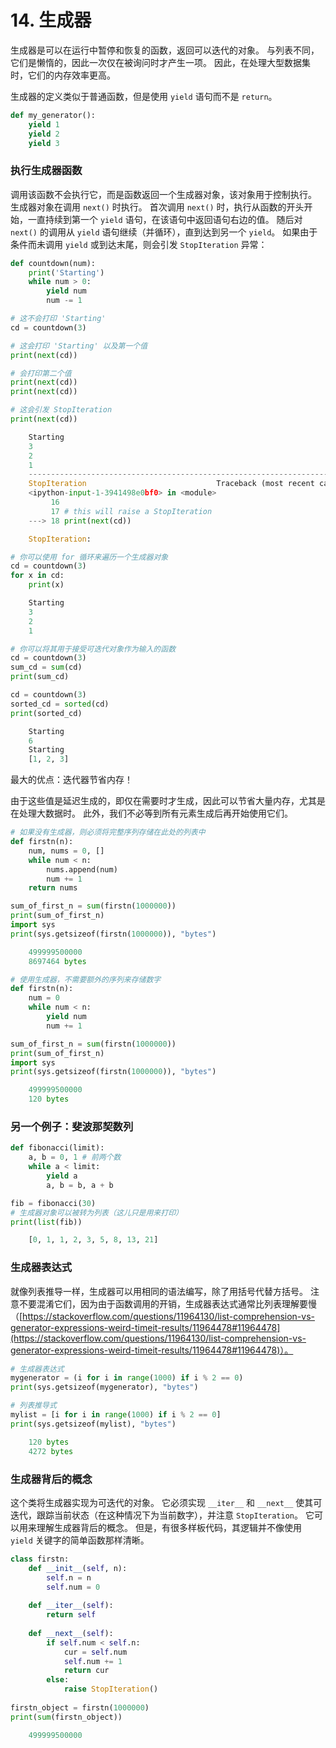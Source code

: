 # 14. 生成器

生成器是可以在运行中暂停和恢复的函数，返回可以迭代的对象。 与列表不同，它们是懒惰的，因此一次仅在被询问时才产生一项。 因此，在处理大型数据集时，它们的内存效率更高。

生成器的定义类似于普通函数，但是使用 `yield` 语句而不是 `return`。

```python
def my_generator():
    yield 1
    yield 2
    yield 3
```

### 执行生成器函数

调用该函数不会执行它，而是函数返回一个生成器对象，该对象用于控制执行。 生成器对象在调用 `next()` 时执行。 首次调用 `next()` 时，执行从函数的开头开始，一直持续到第一个 `yield` 语句，在该语句中返回语句右边的值。 随后对 `next()` 的调用从 `yield` 语句继续（并循环），直到达到另一个 `yield`。 如果由于条件而未调用 `yield` 或到达末尾，则会引发 `StopIteration` 异常：

```python
def countdown(num):
    print('Starting')
    while num > 0:
        yield num
        num -= 1

# 这不会打印 'Starting'
cd = countdown(3)

# 这会打印 'Starting' 以及第一个值
print(next(cd))

# 会打印第二个值
print(next(cd))
print(next(cd))

# 这会引发 StopIteration
print(next(cd))
```

```python
    Starting
    3
    2
    1
    ---------------------------------------------------------------------------
    StopIteration                             Traceback (most recent call last)
    <ipython-input-1-3941498e0bf0> in <module>
         16 
         17 # this will raise a StopIteration
    ---> 18 print(next(cd))

    StopIteration:
```

```python
# 你可以使用 for 循环来遍历一个生成器对象
cd = countdown(3)
for x in cd:
    print(x)
```

```python
    Starting
    3
    2
    1
```

```python
# 你可以将其用于接受可迭代对象作为输入的函数
cd = countdown(3)
sum_cd = sum(cd)
print(sum_cd)

cd = countdown(3)
sorted_cd = sorted(cd)
print(sorted_cd)
```

```python
    Starting
    6
    Starting
    [1, 2, 3]
```

最大的优点：迭代器节省内存！

由于这些值是延迟生成的，即仅在需要时才生成，因此可以节省大量内存，尤其是在处理大数据时。 此外，我们不必等到所有元素生成后再开始使用它们。

```python
# 如果没有生成器，则必须将完整序列存储在此处的列表中
def firstn(n):
    num, nums = 0, []
    while num < n:
        nums.append(num)
        num += 1
    return nums

sum_of_first_n = sum(firstn(1000000))
print(sum_of_first_n)
import sys
print(sys.getsizeof(firstn(1000000)), "bytes")
```

```python
    499999500000
    8697464 bytes
```

```python
# 使用生成器，不需要额外的序列来存储数字
def firstn(n):
    num = 0
    while num < n:
        yield num
        num += 1

sum_of_first_n = sum(firstn(1000000))
print(sum_of_first_n)
import sys
print(sys.getsizeof(firstn(1000000)), "bytes")
```

```python
    499999500000
    120 bytes
```

### 另一个例子：斐波那契数列

```python
def fibonacci(limit):
    a, b = 0, 1 # 前两个数
    while a < limit:
        yield a
        a, b = b, a + b

fib = fibonacci(30)
# 生成器对象可以被转为列表（这儿只是用来打印）
print(list(fib))
```

```python
    [0, 1, 1, 2, 3, 5, 8, 13, 21]
```

### 生成器表达式

就像列表推导一样，生成器可以用相同的语法编写，除了用括号代替方括号。 注意不要混淆它们，因为由于函数调用的开销，生成器表达式通常比列表理解要慢（[https://stackoverflow.com/questions/11964130/list-comprehension-vs-generator-expressions-weird-timeit-results/11964478#11964478](https://stackoverflow.com/questions/11964130/list-comprehension-vs-generator-expressions-weird-timeit-results/11964478#11964478)）。

```python
# 生成器表达式
mygenerator = (i for i in range(1000) if i % 2 == 0)
print(sys.getsizeof(mygenerator), "bytes")

# 列表推导式
mylist = [i for i in range(1000) if i % 2 == 0]
print(sys.getsizeof(mylist), "bytes")
```

```python
    120 bytes
    4272 bytes
```

### 生成器背后的概念

这个类将生成器实现为可迭代的对象。 它必须实现 `__iter__` 和 `__next__` 使其可迭代，跟踪当前状态（在这种情况下为当前数字），并注意 `StopIteration`。 它可以用来理解生成器背后的概念。 但是，有很多样板代码，其逻辑并不像使用 `yield` 关键字的简单函数那样清晰。

```python
class firstn:
    def __init__(self, n):
        self.n = n
        self.num = 0
        
    def __iter__(self):
        return self
    
    def __next__(self):
        if self.num < self.n:
            cur = self.num
            self.num += 1
            return cur
        else:
            raise StopIteration()
             
firstn_object = firstn(1000000)
print(sum(firstn_object))
```

```python
    499999500000
```
